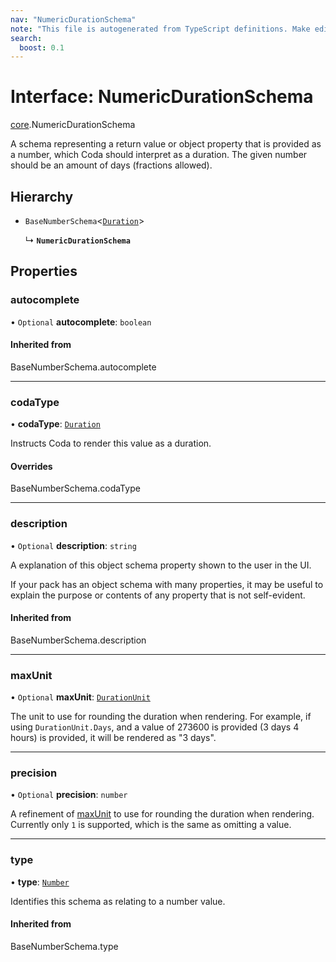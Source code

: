 ```yaml
---
nav: "NumericDurationSchema"
note: "This file is autogenerated from TypeScript definitions. Make edits to the comments in the TypeScript file and then run `make docs` to regenerate this file."
search:
  boost: 0.1
---
```

# Interface: NumericDurationSchema

[core](../modules/core.md).NumericDurationSchema

A schema representing a return value or object property that is provided as a number,
which Coda should interpret as a duration. The given number should be an amount of days
(fractions allowed).

## Hierarchy

- `BaseNumberSchema`<[`Duration`](../enums/core.ValueHintType.md#duration)\>

  ↳ **`NumericDurationSchema`**

## Properties

### autocomplete

• `Optional` **autocomplete**: `boolean`

#### Inherited from

BaseNumberSchema.autocomplete

___

### codaType

• **codaType**: [`Duration`](../enums/core.ValueHintType.md#duration)

Instructs Coda to render this value as a duration.

#### Overrides

BaseNumberSchema.codaType

___

### description

• `Optional` **description**: `string`

A explanation of this object schema property shown to the user in the UI.

If your pack has an object schema with many properties, it may be useful to
explain the purpose or contents of any property that is not self-evident.

#### Inherited from

BaseNumberSchema.description

___

### maxUnit

• `Optional` **maxUnit**: [`DurationUnit`](../enums/core.DurationUnit.md)

The unit to use for rounding the duration when rendering. For example, if using `DurationUnit.Days`,
and a value of 273600 is provided (3 days 4 hours) is provided, it will be rendered as "3 days".

___

### precision

• `Optional` **precision**: `number`

A refinement of [maxUnit](core.DurationSchema.md#maxunit) to use for rounding the duration when rendering.
Currently only `1` is supported, which is the same as omitting a value.

___

### type

• **type**: [`Number`](../enums/core.ValueType.md#number)

Identifies this schema as relating to a number value.

#### Inherited from

BaseNumberSchema.type
